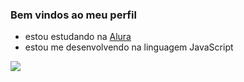 ### Bem vindos ao meu perfil

- estou estudando na [Alura](https://www.alura.com.br)
- estou me desenvolvendo na linguagem JavaScript

![](https://media1.tenor.com/m/s2ExlG2sIBMAAAAC/srslyyelena-cat-yelling-gif.gif)
